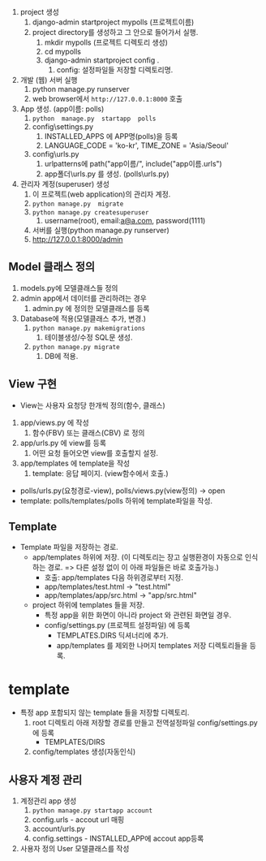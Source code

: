 1. project 생성
   1. django-admin  startproject  mypolls  (프로젝트이름)
   2. project directory를 생성하고 그 안으로 들어가서 실행.
      1. mkdir mypolls   (프로젝트 디렉토리 생성)
      2. cd mypolls
      3. django-admin  startproject  config   . 
         1. config: 설정파일들 저장할 디렉토리명.
2. 개발 (웹) 서버 실행
   1. python manage.py runserver
   2. web browser에서 `http://127.0.0.1:8000`  호출
3. App 생성. (app이름: polls)
   1. `python  manage.py  startapp  polls`
   2. config\settings.py
      1. INSTALLED_APPS 에 APP명(polls)을 등록
      2. LANGUAGE_CODE = 'ko-kr', TIME_ZONE = 'Asia/Seoul'
   3. config\urls.py
      1. urlpatterns에 path("app이름/", include("app이름.urls")
      2. app폴더\urls.py 를 생성. (polls\urls.py)
4. 관리자 계정(superuser) 생성
   1. 이 프로젝트(web application)의 관리자 계정.
   2. `python manage.py  migrate`
   3. `python manage.py createsuperuser`
      1. username(root), email:a@a.com, password(1111)
   4. 서버를 실행(python manage.py runserver)
   5. http://127.0.0.1:8000/admin

## Model 클래스 정의
1. models.py에 모델클래스들 정의
2. admin app에서 데이터를 관리하려는 경우
   1. admin.py 에 정의한 모델클래스를 등록
3. Database에 적용(모델클래스 추가, 변경.)
   1. `python manage.py makemigrations` 
      1. 테이블생성/수정 SQL문 생성.
   2. `python manage.py migrate`
      1. DB에 적용.

## View 구현
- View는 사용자 요청당 한개씩 정의(함수, 클래스)
1. app/views.py 에 작성
   1. 함수(FBV) 또는 클래스(CBV) 로 정의
2. app/urls.py 에 view를 등록
   1. 어떤 요청 들어오면 view를 호출할지 설정.
3. app/templates 에 template을 작성
   1. template: 응답 페이지. (view함수에서 호출.)

- polls/urls.py(요청경로-view), polls/views.py(view정의) -> open
- template:  polls/templates/polls 하위에 template파일을 작성.

## Template
- Template 파일을 저장하는 경로.
  - app/templates  하위에 저장. (이 디렉토리는 장고 실행환경이 자동으로 인식하는 경로. => 다른 설정 없이 이 아래 파일들은 바로 호출가능.)
    - 호출: app/templates 다음 하위경로부터 지정.
    - app/templates/test.html -> "test.html"
    - app/templates/app/src.html -> "app/src.html"
  - project 하위에 templates 들을 저장.
    - 특정 app을 위한 화면이 아니라 project 와 관련된 화면일 경우.
    - config/settings.py (프로젝트 설정파일) 에 등록
      - TEMPLATES.DIRS 딕셔너리에 추가.
      - app/templates 를 제외한 나머지 templates 저장 디렉토리들을 등록.

# template
- 특정 app 포함되지 않는 template 들을 저장할 디렉토리.
  1. root 디렉토리 아래 저장할 경로를 만들고 전역설정파일 config/settings.py 에 등록
     -  TEMPLATES/DIRS
  2. config/templates 생성(자동인식) 


## 사용자 계정 관리

1. 계정관리 app 생성
   1. `python manage.py startapp account`
   2. config.urls - accout url 매핑
   3. account/urls.py
   4. config.settings - INSTALLED_APP에  accout app등록
2. 사용자 정의 User 모델클래스를 작성